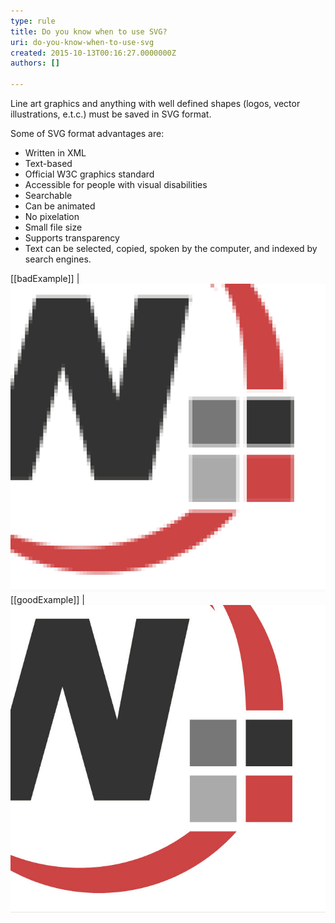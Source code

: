 ```yaml
---
type: rule
title: Do you know when to use SVG?
uri: do-you-know-when-to-use-svg
created: 2015-10-13T00:16:27.0000000Z
authors: []

---
```


Line art graphics and anything with well defined shapes (logos, vector illustrations, e.t.c.) must be saved in SVG format.

Some of SVG format advantages are:

- Written in XML
- Text-based
- Official W3C graphics standard
- Accessible for people with visual disabilities
- Searchable
- Can be animated
- No pixelation
- Small file size
- Supports transparency
- Text can be selected, copied, spoken by the computer, and indexed by search engines.

 
[[badExample]]
| ![this graphic is line art, but has mistakenly been saved as a JPEG. It loses resolution.](jpg_vs_svg_bad.jpg)
[[goodExample]]
| ![the same graphic, saved as an SVG, no pixelation.](svg.jpg)
